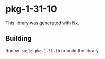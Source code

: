 # pkg-1-31-10

This library was generated with [Nx](https://nx.dev).

## Building

Run `nx build pkg-1-31-10` to build the library.
